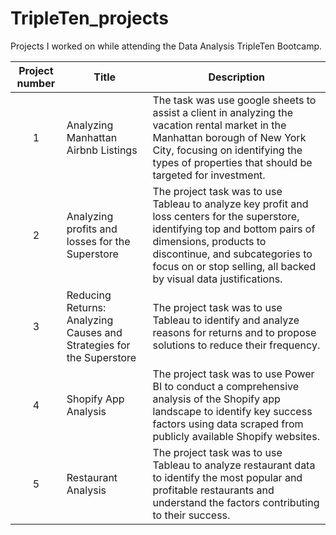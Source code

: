 # TripleTen_projects
Projects I worked on while attending the Data Analysis TripleTen Bootcamp.


| Project number | Title | Description |
| :-----------: | ----------- | ----------- |
| 1 | Analyzing Manhattan Airbnb Listings | The task was use google sheets to assist a client in analyzing the vacation rental market in the Manhattan borough of New York City, focusing on identifying the types of properties that should be targeted for investment. |
| 2 | Analyzing profits and losses for the Superstore | The project task was to use Tableau to analyze key profit and loss centers for the superstore, identifying top and bottom pairs of dimensions, products to discontinue, and subcategories to focus on or stop selling, all backed by visual data justifications. |
| 3 | Reducing Returns: Analyzing Causes and Strategies for the Superstore | The project task was to use Tableau to identify and analyze reasons for returns and to propose solutions to reduce their frequency. |
| 4 | Shopify App Analysis | The project task was to use Power BI to conduct a comprehensive analysis of the Shopify app landscape to identify key success factors using data scraped from publicly available Shopify websites. |
| 5 | Restaurant Analysis | The project task was to use Tableau to analyze restaurant data to identify the most popular and profitable restaurants and understand the factors contributing to their success. |
